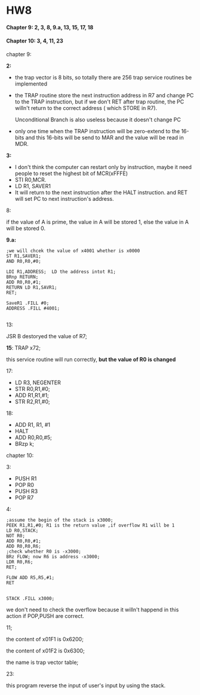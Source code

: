 # HW8

#### Chapter 9: 2, 3, 8, 9.a, 13, 15, 17, 18

#### Chapter 10: 3, 4, 11, 23



chapter 9:

**2:** 

- the trap vector is 8 bits, so totally there are 256  trap service routines be implemented

- the TRAP routine store the next instruction address in R7 and change PC to the TRAP instruction, but if we don't RET after trap routine, the PC willn't return to the correct address ( which STORE in R7).

  Unconditional Branch is also useless because it doesn't change PC

- only one time when the TRAP instruction will be zero-extend to the 16-bits and this 16-bits will be send to MAR and the value will be read in MDR.

**3:**

- I don't think the computer can restart only by instruction, maybe it need people to reset the highest bit of MCR(xFFFE)
- STI R0,MCR.
-  LD R1, SAVER1
- It will return to the next instruction after the HALT instruction. and RET will set PC to next instruction's address.

8:

 if the value of A is prime, the value in A will be stored 1, else the value in A will be stored 0.



**9.a:**

~~~assembly
;we will chcek the value of x4001 whether is x0000
ST R1,SAVER1;
AND R0,R0,#0;

LDI R1,ADDRESS;  LD the address intot R1;
BRnp RETURN;
ADD R0,R0,#1;
RETURN LD R1,SAVR1;
RET;

SaveR1 .FILL #0;
ADDRESS .FILL #4001;
	
~~~

13:

JSR B destoryed the value of R7;



**15**:
TRAP x72;

this service routine will run correctly, **but the value of R0 is changed**



17:

- LD R3, NEGENTER
- STR R0,R1,#0;
- ADD R1,R1,#1;
- STR R2,R1,#0;



18:

- ADD R1, R1, #1
- HALT
- ADD R0,R0,#5;
- BRzp k;



chapter 10:

3:

-  PUSH R1
- POP R0
- PUSH R3
- POP R7



4:

~~~assembly
;assume the begin of the stack is x3000;
PEEK R1,R1,#0; R1 is the return value ,if overflow R1 will be 1
LD R0,STACK;
NOT R0;
ADD R0,R0,#1;
ADD R0,R0,R6;
;check whether R0 is -x3000;
BRz FLOW; now R6 is address -x3000;
LDR R0,R6;
RET;

FLOW ADD R5,R5,#1;
RET


STACK .FILL x3000;

~~~

we don't need to check the overflow because it willn't happend in this action if POP,PUSH are correct.



11;

the content of x01F1 is 0x6200;

the content of x01F2 is 0x6300;

the name is trap vector table;



23:

this program reverse the input of user's input by using the stack.


